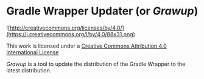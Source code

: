 # Gradle Wrapper Updater (or _Grawup_)

![http://creativecommons.org/licenses/by/4.0/](https://i.creativecommons.org/l/by/4.0/88x31.png)

This work is licensed under a
[Creative Commons Attribution 4.0 International License](http://creativecommons.org/licenses/by/4.0/)

_Grawup_ is a tool to update the distribution of the Gradle Wrapper to the latest distribution.